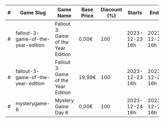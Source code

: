 |#|Game Slug|Game Name|Base Price|Discount (%)|Starts|Ends|
|---|---|---|---|---|---|---|
|#|fallout-3-game-of-the-year-edition|Fallout 3: Game of the Year Edition|0,00€|100|2023-12-23 16h|2023-12-24 16h|
|#|fallout-3-game-of-the-year-edition|Fallout 3: Game of the Year Edition|19,99€|100|2023-12-23 16h|2023-12-24 16h|
|#|mysterygame-6|Mystery Game Day 6|0,00€|100|2023-12-24 16h|2023-12-25 16h|
